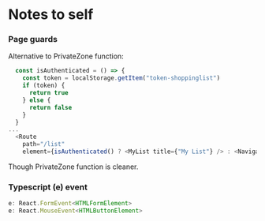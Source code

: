 # Notes to self


### Page guards

Alternative to PrivateZone function:

```ts
  const isAuthenticated = () => {
    const token = localStorage.getItem("token-shoppinglist")
    if (token) {
      return true
    } else {
      return false
    }
  }
...
  <Route 
    path="/list" 
    element={isAuthenticated() ? <MyList title={"My List"} /> : <Navigate to="/login" /> } />

```
Though PrivateZone function is cleaner.


### Typescript (e) event

```ts
e: React.FormEvent<HTMLFormElement> 
e: React.MouseEvent<HTMLButtonElement>


```